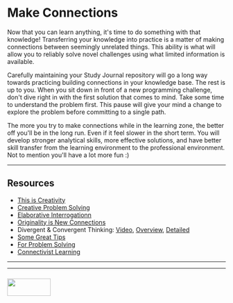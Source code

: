 # Make Connections

Now that you can learn anything, it's time to do something with that knowledge!  Transferring your knowledge into practice is a matter of making connections between seemingly unrelated things.  This ability is what will allow you to reliably solve novel challenges using what limited information is available.

Carefully maintaining your Study Journal repository will go a long way towards practicing building connections in your knowledge base.  The rest is up to you.  When you sit down in front of a new programming challenge, don't dive right in with the first solution that comes to mind.  Take some time to understand the problem first.  This pause will give your mind a change to explore the problem before committing to a single path.


The more you try to make connections while in the learning zone, the better off you'll be in the long run.  Even if it feel slower in the short term.  You will develop stronger analytical skills, more effective solutions, and have better skill transfer from the learning environment to the professional environment.  Not to mention you'll have a lot more fun :)


___

## Resources


* [This is Creativity](http://www.everyartist.me/creative-together/2017/4/27/creativity-divine-genius-or-just-making-connections)
* [Creative Problem Solving](https://elewa-academy.github.io/Collaboration/2-solution-design/)
* [Elaborative Interrogationn](http://www.learningscientists.org/blog/2016/7/7-1)
* [Originality is New Connections](https://blog.bufferapp.com/connections-in-the-brain-understanding-creativity-and-intelligenceconnections)
* Divergent & Convergent Thinking: [Video](https://www.youtube.com/watch?v=xjE2RV6IQzo), [Overview](https://www.teachthought.com/critical-thinking/3-modes-of-thought-divergent-convergent-thinking/), [Detailed](https://www.cleverism.com/idea-generation-divergent-vs-convergent-thinking/)
* [Some Great Tips](https://www.opencolleges.edu.au/informed/features/the-value-of-connecting-the-dots-to-create-real-learning/)
* [For Problem Solving](https://www.quora.com/How-can-I-improve-my-ability-to-make-connections-between-various-pieces-of-information-that-I-have-in-my-head)
* [Connectivist Learning](http://education-2020.wikispaces.com/Connectivism)


___
___
### <a href="http://elewa.education/blog" target="_blank"><img src="https://user-images.githubusercontent.com/18554853/34921062-506450ae-f97d-11e7-875f-6feeb26ad72d.png" width="100" height="40"/></a>